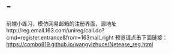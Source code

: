 # -
前端小练习，模仿网易邮箱的注册界面，源地址http://reg.email.163.com/unireg/call.do?cmd=register.entrance&amp;from=163mail_right
预览请点击下面链接：
https://combo819.github.io/wangyizhuce/Netease_reg.html
